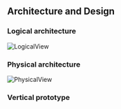 ## Architecture and Design


### Logical architecture
![LogicalView](https://github.com/LEIC-ES-2021-22/2LEIC03T3/blob/main/images/logicalArchitecture.png)

### Physical architecture
![PhysicalView](https://github.com/LEIC-ES-2021-22/2LEIC03T3/blob/main/images/physicalArchitecture.png)

### Vertical prototype
